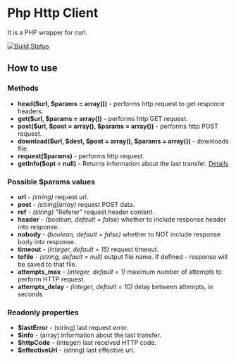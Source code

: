 # Php Http Client

It is a PHP wrapper for curl.

[![Build Status](https://travis-ci.org/urmaul/httpclient.svg)](https://travis-ci.org/urmaul/httpclient)

## How to use

### Methods

* **head($url, $params = array())** - performs http request to get responce headers.
* **get($url, $params = array())** - performs http GET request.
* **post($url, $post = array(), $params = array())** - performs http POST request.
* **download($url, $dest, $post = array(), $params = array())** - downloads file.
* **request($params)** - performs http request.
* **getInfo($opt = null)** - Returns information about the last transfer. [Details](http://www.php.net/manual/ru/function.curl-getinfo.php)

### Possible $params values

* **url** - *(string)* request url.
* **post** - *(string|array)* request POST data.
* **ref** - *(string)* "Referer" request header content.
* **header** - *(boolean, default = false)* whether to include response header into response.
* **nobody** - *(boolean, default = false)* whether to NOT include response body into response.
* **timeout** - *(integer, default = 15)* request timeout.
* **tofile** - *(string, default = null)* output file name. If defined - response will be saved to that file.
* **attempts_max** - *(integer, default = 1)* maximum number of attempts to perform HTTP request.
* **attempts_delay** - *(integer, default = 10)* delay between attempts, in seconds

### Readonly properties

* **$lastError** - (string) last request error.
* **$info** - (array) information about the last transfer.
* **$httpCode** - (integer) last received HTTP code.
* **$effectiveUrl** - (string) last effective url.
